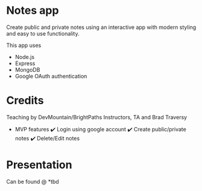 # Notes app

Create public and private notes using an interactive app with modern styling and easy to use functionality.

This app uses 
- Node.js
- Express
- MongoDB
- Google OAuth authentication

# Credits

Teaching by DevMountain/BrightPaths Instructors, TA and Brad Traversy


- MVP features
    ✔️ Login using google account
    ✔️ Create public/private notes
    ✔️ Delete/Edit notes



# Presentation

Can be found @ *tbd
